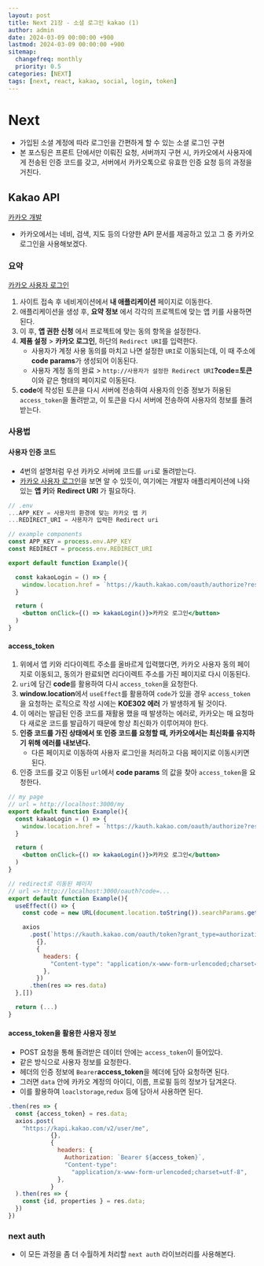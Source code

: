 ```yaml
---
layout: post
title: Next 21장 - 소셜 로그인 kakao (1)
author: admin
date: 2024-03-09 00:00:00 +900
lastmod: 2024-03-09 00:00:00 +900
sitemap:
  changefreq: monthly
  priority: 0.5
categories: [NEXT]
tags: [next, react, kakao, social, login, token]
---
```


# Next

- 가입된 소셜 계정에 따라 로그인을 간편하게 할 수 있는 소셜 로그인 구현
- 본 포스팅은 프론트 단에서만 이뤄진 요청, 서버까지 구현 시, 카카오에서 사용자에게 전송된 인증 코드를 갖고, 서버에서 카카오톡으로 유효한 인증 요청 등의 과정을 거친다.

## Kakao API

[카카오 개발](https://developers.kakao.com/console/app)

- 카카오에서는 네비, 검색, 지도 등의 다양한 API 문서를 제공하고 있고 그 중 카카오 로그인을 사용해보겠다.

### 요약

[카카오 사용자 로그인](https://developers.kakao.com/docs/latest/ko/kakaologin/rest-api)

1. 사이트 접속 후 네비게이션에서 **내 애플리케이션** 페이지로 이동한다.
2. 애플리케이션을 생성 후, **요약 정보** 에서 각각의 프로젝트에 맞는 앱 키를 사용하면 된다.
3. 이 후, **앱 권한 신청** 에서 프로젝트에 맞는 동의 항목을 설정한다.
4. **제품 설정** > **카카오 로그인**, 하단의 `Redirect URI`를 입력한다.
   - 사용자가 계정 사용 동의를 마치고 나면 설정한 `URI`로 이동되는데, 이 때 주소에 **code params**가 생성되어 이동된다.
   - 사용자 계정 동의 완료 > `http://사용자가 설정한 Redirect URI`**?code=토큰** 이와 같은 형태의 페이지로 이동된다.
5. **code**에 작성된 토큰을 다시 서버에 전송하여 사용자의 인증 정보가 허용된 `access_token`을 돌려받고, 이 토큰을 다시 서버에 전송하여 사용자의 정보를 돌려받는다.

### 사용법

#### 사용자 인증 코드

- 4번의 설명처럼 우선 카카오 서버에 코드를 `uri`로 돌려받는다.
- [카카오 사용자 로그인](https://developers.kakao.com/docs/latest/ko/kakaologin/rest-api)을 보면 알 수 있듯이, 여기에는 개발자 애플리케이션에 나와있는 **앱 키**와 **Redirect URI** 가 필요하다.

```jsx
// .env
...APP_KEY = 사용자의 환경에 맞는 카카오 앱 키
...REDIRECT_URI = 사용자가 입력한 Redirect uri

// example components
const APP_KEY = process.env.APP_KEY
const REDIRECT = process.env.REDIRECT_URI

export default function Example(){

  const kakaoLogin = () => {
    window.location.href = `https://kauth.kakao.com/oauth/authorize?response_type=code&client_id=${APP_KEY}&redirect_uri=${REDIRECT}`
  }

  return (
    <button onClick={() => kakaoLogin()}>카카오 로그인</button>
  )
}
```

#### access_token

1. 위에서 앱 키와 리다이렉트 주소를 올바르게 입력했다면, 카카오 사용자 동의 페이지로 이동되고, 동의가 완료되면 리다이렉트 주소를 가진 페이지로 다시 이동된다.
2. `uri`에 담긴 **code**를 활용하여 다시 `access_token`을 요청한다.
3. **window.location**에서 `useEffect`를 활용하여 `code`가 있을 경우 `access_token`을 요청하는 로직으로 작성 시에는 **KOE302 에러** 가 발생하게 될 것이다.
4. 이 에러는 발급된 인증 코드를 재활용 했을 때 발생하는 에러로, 카카오는 매 요청마다 새로운 코드를 발급하기 때문에 항상 최신화가 이루어져야 한다.
5. **인증 코드를 가진 상태에서 또 인증 코드를 요청할 때, 카카오에서는 최신화를 유지하기 위해 에러를 내보낸다.**
   - 다른 페이지로 이동하여 사용자 로그인을 처리하고 다음 페이지로 이동시키면 된다.
6. 인증 코드를 갖고 이동된 `url`에서 **code params** 의 값을 찾아 `access_token`을 요청한다.

```jsx
// my page
// url = http://localhost:3000/my
export default function Example(){
  const kakaoLogin = () => {
    window.location.href = `https://kauth.kakao.com/oauth/authorize?response_type=code&client_id=${APP_KEY}&redirect_uri=${REDIRECT}`
  }

  return (
    <button onClick={() => kakaoLogin()}>카카오 로그인</button>
  )
}

// redirect로 이동된 페이지
// url => http://localhost:3000/oauth?code=...
export default function Example(){
  useEffect(() => {
    const code = new URL(document.location.toString()).searchParams.get("code");

    axios
      .post(`https://kauth.kakao.com/oauth/token?grant_type=authorization_code=${code}&client_id=${APP_KEY}&redirect)uri=${REDIRECT}`,
        {},
        {
          headers: {
            "Content-type": "application/x-www-form-urlencoded;charset=utf-8",
          },
        })
      .then(res => res.data)
  },[])

  return (...)
}
```

#### access_token을 활용한 사용자 정보

- POST 요청을 통해 돌려받은 데이터 안에는 `access_token`이 들어있다.
- 같은 방식으로 사용자 정보를 요청한다.
- 헤더의 인증 정보에 `Bearer`**access_token**을 헤더에 담아 요청하면 된다.
- 그러면 `data` 안에 카카오 계정의 아이디, 이름, 프로필 등의 정보가 담겨온다.
- 이를 활용하여 `loaclstorage`,`redux` 등에 담아서 사용하면 된다.

```jsx
.then(res => {
  const {access_token} = res.data;
  axios.post(
    "https://kapi.kakao.com/v2/user/me",
            {},
            {
              headers: {
                Authorization: `Bearer ${access_token}`,
                "Content-type":
                  "application/x-www-form-urlencoded;charset=utf-8",
              },
            }
  ).then(res => {
    const {id, properties } = res.data;
  })
})
```

### next auth

- 이 모든 과정을 좀 더 수월하게 처리할 `next auth` 라이브러리를 사용해본다.
